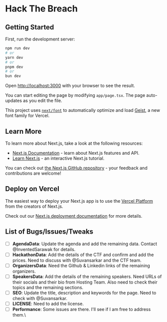 # Hack The Breach

## Getting Started

First, run the development server:

```bash
npm run dev
# or
yarn dev
# or
pnpm dev
# or
bun dev
```

Open [http://localhost:3000](http://localhost:3000) with your browser to see the result.

You can start editing the page by modifying `app/page.tsx`. The page auto-updates as you edit the file.

This project uses [`next/font`](https://nextjs.org/docs/app/building-your-application/optimizing/fonts) to automatically optimize and load [Geist](https://vercel.com/font), a new font family for Vercel.

## Learn More

To learn more about Next.js, take a look at the following resources:

- [Next.js Documentation](https://nextjs.org/docs) - learn about Next.js features and API.
- [Learn Next.js](https://nextjs.org/learn) - an interactive Next.js tutorial.

You can check out [the Next.js GitHub repository](https://github.com/vercel/next.js) - your feedback and contributions are welcome!

## Deploy on Vercel

The easiest way to deploy your Next.js app is to use the [Vercel Platform](https://vercel.com/new?utm_medium=default-template&filter=next.js&utm_source=create-next-app&utm_campaign=create-next-app-readme) from the creators of Next.js.

Check out our [Next.js deployment documentation](https://nextjs.org/docs/app/building-your-application/deploying) for more details.

## List of Bugs/Issues/Tweaks

- [ ] **AgendaData**: Update the agenda and add the remaining data. Contact @InventedSarawak for details.
- [ ] **HackathonData**: Add the details of the CTF and confirm and add the prices. Need to discuss with @Suvansarkar and the CTF team.
- [ ] **OrganizersData**: Need the Github & Linkedin links of the remaining organizers.
- [ ] **SpeakersData**: Add the details of the remaining speakers. Need URLs of their socials and their bio from Hosting Team. Also need to check their topics and the remaining sections.
- [ ] **SEO**: Update the title, description and keywords for the page. Need to check with @Suvansarkar.
- [ ] **LICENSE**: Need to add the license.
- [ ] **Performance**: Some issues are there. I'll see if I am free to address them.\
